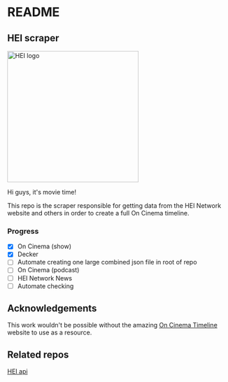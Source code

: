 # README
## HEI scraper
<img src="https://www.heinetwork.tv/wp-content/uploads/2021/03/logo_block-1-rev.jpg" alt="HEI logo" width="300">

Hi guys, it's movie time!

This repo is the scraper responsible for getting data from the HEI Network website and others in order to create a full On Cinema timeline.

### Progress
- [X] On Cinema (show)
- [X] Decker
- [ ] Automate creating one large combined json file in root of repo
- [ ] On Cinema (podcast)
- [ ] HEI Network News
- [ ] Automate checking

## Acknowledgements
This work wouldn't be possible without the amazing [On Cinema Timeline](https://oncinematimeline.com) website to use as a resource.

## Related repos
[HEI api](https://github.com/samcolson4/hei_api)
